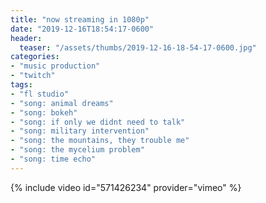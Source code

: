 ```yaml
---
title: "now streaming in 1080p"
date: "2019-12-16T18:54:17-0600"
header:
  teaser: "/assets/thumbs/2019-12-16-18-54-17-0600.jpg"
categories:
- "music production"
- "twitch"
tags:
- "fl studio"
- "song: animal dreams"
- "song: bokeh"
- "song: if only we didnt need to talk"
- "song: military intervention"
- "song: the mountains, they trouble me"
- "song: the mycelium problem"
- "song: time echo"
---
```

{% include video id="571426234" provider="vimeo" %}
